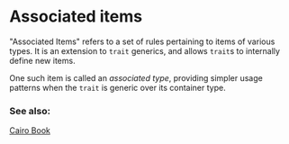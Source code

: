 # Associated items

"Associated Items" refers to a set of rules pertaining to items
of various types. It is an extension to `trait` generics, and allows
`trait`s to internally define new items.

One such item is called an _associated type_, providing simpler usage
patterns when the `trait` is generic over its container type.

### See also:

[Cairo Book][cairo-book]

[cairo-book]: https://book.cairo-lang.org/ch12-10-associated-items.html
